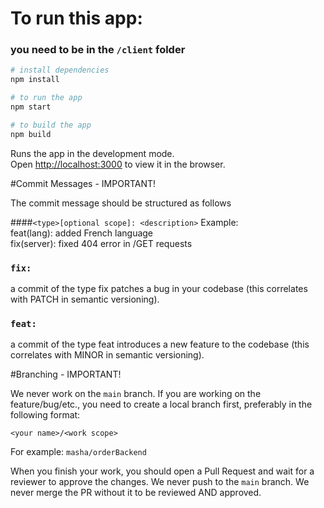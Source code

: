 # To run this app:
### you need to be in the ```/client``` folder

```bash
# install dependencies
npm install
```
```bash
# to run the app
npm start
```

```bash
# to build the app
npm build
```
Runs the app in the development mode.\
Open [http://localhost:3000](http://localhost:3000) to view it in the browser.

#Commit Messages - IMPORTANT!

The commit message should be structured as follows

####`<type>[optional scope]: <description>`
Example: \
feat(lang): added French language \
fix(server): fixed 404 error in /GET requests

### `fix:` 
a commit of the type fix patches a bug in your codebase (this correlates with PATCH in semantic versioning).
### `feat: `
a commit of the type feat introduces a new feature to the codebase (this correlates with MINOR in semantic versioning).

#Branching - IMPORTANT!

We never work on the ```main``` branch. 
If you are working on the feature/bug/etc., you need to create a local branch first, 
preferably in the following format:

 ```<your name>/<work scope>``` 
 
For example:  ```masha/orderBackend``` 

When you finish your work, you should open a Pull Request and wait for a reviewer to approve the changes. We never push to the  ```main``` branch. We never merge the PR without it to be reviewed AND approved.  
